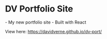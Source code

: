 <h1>DV Portfolio Site</h1>
- My new portfolio site
- Built with React

View here: https://davidverne.github.io/dv-port/
